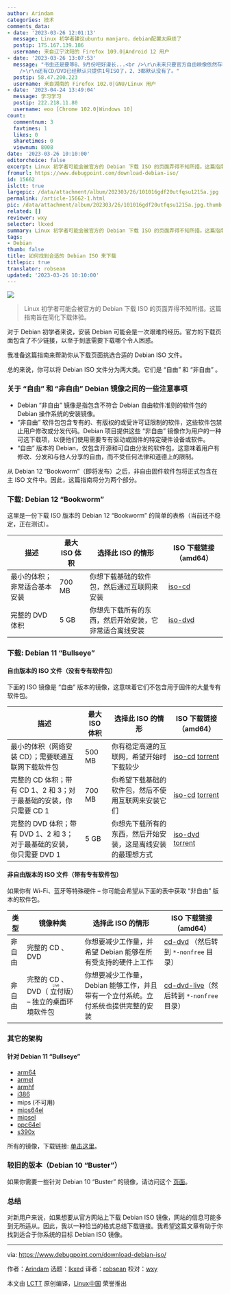 ```yaml
---
author: Arindam
categories: 技术
comments_data:
- date: '2023-03-26 12:01:13'
  message: Linux 初学者建议ubuntu manjaro，debian配置太麻烦了
  postip: 175.167.139.186
  username: 来自辽宁沈阳的 Firefox 109.0|Android 12 用户
- date: '2023-03-26 13:07:53'
  message: "书虫还是要等8、9月份吧好漫长...<br />\r\n未来只要官方自由映像依然存在，即便不是作为主ISO而是作为备用下载，咱也是可以接受的。<br
    />\r\n还有CD/DVD已经默认只提供1号ISO了，2、3都默认没有了。"
  postip: 58.47.200.223
  username: 来自湖南的 Firefox 102.0|GNU/Linux 用户
- date: '2023-04-24 13:49:04'
  message: 学习学习
  postip: 222.218.11.80
  username: eoo [Chrome 102.0|Windows 10]
count:
  commentnum: 3
  favtimes: 1
  likes: 0
  sharetimes: 0
  viewnum: 8008
date: '2023-03-26 10:10:00'
editorchoice: false
excerpt: Linux 初学者可能会被官方的 Debian 下载 ISO 的页面弄得不知所措。这篇指南旨在简化下载体验。
fromurl: https://www.debugpoint.com/download-debian-iso/
id: 15662
islctt: true
largepic: /data/attachment/album/202303/26/101016gdf20utfqsu1215a.jpg
permalink: /article-15662-1.html
pic: /data/attachment/album/202303/26/101016gdf20utfqsu1215a.jpg.thumb.jpg
related: []
reviewer: wxy
selector: lkxed
summary: Linux 初学者可能会被官方的 Debian 下载 ISO 的页面弄得不知所措。这篇指南旨在简化下载体验。
tags:
- Debian
thumb: false
title: 如何找到合适的 Debian ISO 来下载
titlepic: true
translator: robsean
updated: '2023-03-26 10:10:00'
---
```


![](/data/attachment/album/202303/26/101016gdf20utfqsu1215a.jpg)



> 
> Linux 初学者可能会被官方的 Debian 下载 ISO 的页面弄得不知所措。这篇指南旨在简化下载体验。
> 
> 
> 


对于 Debian 初学者来说，安装 Debian 可能会是一次艰难的经历。官方的下载页面包含了不少链接，以至于到底需要下载哪个令人困惑。


我准备这篇指南来帮助你从下载页面挑选合适的 Debian ISO 文件。


总的来说，你可以将 Debian ISO 文件分为两大类。它们是 “自由” 和 “非自由” 。


### 关于 “自由” 和 “非自由” Debian 镜像之间的一些注意事项


* Debian “非自由” 镜像是指包含不符合 Debian 自由软件准则的软件包的 Debian 操作系统的安装镜像。
* “非自由” 软件包包含专有的、有版权的或受许可证限制的软件，这些软件包禁止用户修改或分发代码。Debian 项目提供这些 “非自由” 镜像作为用户的一种可选下载项，以便他们使用需要专有驱动或固件的特定硬件设备或软件。
* “自由” 版本的 Debian，仅包含开源和可自由分发的软件包，这意味着用户有修改、分发和与他人分享的自由，而不受任何法律和道德上的限制。


从 Debian 12 “Bookworm”（即将发布）之后，非自由固件软件包将正式包含在主 ISO 文件中。因此，这篇指南将分为两个部分。


### 下载: Debian 12 “Bookworm”


这里是一份下载 ISO 版本的 Debian 12 “Bookworm” 的简单的表格（当前还不稳定，正在测试）。




| 描述 | 最大 ISO 体积 | **选择此 ISO 的情形** | ISO 下载链接（amd64） |
| --- | --- | --- | --- |
| 最小的体积；非常适合基本安装 | 700 MB | 你想下载基础的软件包，然后通过互联网来安装 | [iso-cd](https://cdimage.debian.org/cdimage/bookworm_di_alpha2/amd64/iso-cd/) |
| 完整的 DVD 体积 | 5 GB | 你想先下载所有的东西，然后开始安装，它非常适合离线安装 | [iso-dvd](https://cdimage.debian.org/cdimage/bookworm_di_alpha2/amd64/iso-dvd/) |


### 下载: Debian 11 “Bullseye”


#### 自由版本的 ISO 文件（没有专有软件包）


下面的 ISO 镜像是 “自由” 版本的镜像，这意味着它们不包含用于固件的大量专有软件包。




| 描述 | 最大 ISO 体积 | **选择此 ISO 的情形** | ISO 下载链接（amd64） |
| --- | --- | --- | --- |
| 最小的体积（网络安装 CD）；需要联通互联网下载软件包 | 500 MB | 你有稳定高速的互联网，希望开始时下载较少 | [iso-cd](https://cdimage.debian.org/cdimage/release/current/amd64/iso-cd/) [torrent](https://cdimage.debian.org/cdimage/release/current/amd64/bt-cd/) |
| 完整的 CD 体积；带有 CD 1、2 和 3；对于最基础的安装，你只需要 CD 1 | 700 MB | 你希望下载基础的软件包，然后不使用互联网来安装它们 | [iso-cd](https://cdimage.debian.org/debian-cd/current/amd64/iso-cd/) [torrent](https://cdimage.debian.org/debian-cd/current/amd64/bt-cd/) |
| 完整的 DVD 体积；带有 DVD 1、2 和 3；对于最基础的安装，你只需要 DVD 1 | 5 GB | 你想先下载所有的东西，然后开始安装，这是离线安装的最理想方式 | [iso-dvd](https://cdimage.debian.org/cdimage/release/current/amd64/iso-dvd/) [torrent](https://cdimage.debian.org/cdimage/release/current/amd64/bt-dvd/) |


#### 非自由版本的 ISO 文件（带有专有软件包）


如果你有 Wi-Fi、蓝牙等特殊硬件 – 你可能会希望从下面的表中获取 “非自由” 版本的软件包。




| 类型 | 镜像种类 | **选择此 ISO 的情形** | ISO 下载链接（amd64） |
| --- | --- | --- | --- |
| 非自由 | 完整的 CD 、DVD | 你想要减少工作量，并希望 Debian 能够在所有受支持的硬件上工作 | [cd-dvd](https://cdimage.debian.org/cdimage/unofficial/non-free/cd-including-firmware/) （然后转到 `*-nonfree` 目录） |
| 非自由 | 完整的 CD 、DVD（<ruby> 立付 <rt>  Live </rt></ruby>版） – 独立的桌面环境软件包 | 你想要减少工作量，Debian 能够工作，并且带有一个立付系统。立付系统也提供完整的安装 | [cd-dvd-live](https://cdimage.debian.org/cdimage/unofficial/non-free/cd-including-firmware/)（然后转到 `*-nonfree` 目录） |


### 其它的架构


#### 针对 Debian 11 “Bullseye”


* [arm64](http://ftp.debian.org/debian/dists/bullseye/main/installer-arm64/current/images/)
* [armel](http://ftp.debian.org/debian/dists/bullseye/main/installer-armel/current/images/)
* [armhf](http://ftp.debian.org/debian/dists/bullseye/main/installer-armhf/current/images/)
* [i386](http://ftp.debian.org/debian/dists/bullseye/main/installer-i386/current/images/)
* mips (不可用)
* [mips64el](http://ftp.debian.org/debian/dists/buster/main/installer-mips64el/current/images/)
* [mipsel](http://ftp.debian.org/debian/dists/bullseye/main/installer-mipsel/current/images/)
* [ppc64el](http://ftp.debian.org/debian/dists/bullseye/main/installer-ppc64el/current/images/)
* [s390x](http://ftp.debian.org/debian/dists/bullseye/main/installer-s390x/current/images/)


所有的镜像，下载链接: [单击这里](https://cdimage.debian.org/cdimage/)。


### 较旧的版本（Debian 10 “Buster”）


如果你需要一些针对 Debian 10 “Buster” 的镜像，请访问这个 [页面](https://www.debian.org/releases/buster/debian-installer/)。


### 总结


对新用户来说，如果想要从官方网站上下载 Debian ISO 镜像，网站的信息可能多到无所适从。因此，我以一种恰当的格式总结下载链接。我希望这篇文章有助于你找到适合于你系统的目标 Debian ISO 镜像。




---


via: <https://www.debugpoint.com/download-debian-iso/>


作者：[Arindam](https://www.debugpoint.com/author/admin1/) 选题：[lkxed](https://github.com/lkxed/) 译者：[robsean](https://github.com/robsean) 校对：[wxy](https://github.com/wxy)


本文由 [LCTT](https://github.com/LCTT/TranslateProject) 原创编译，[Linux中国](https://linux.cn/) 荣誉推出